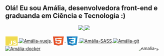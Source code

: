 ## Olá! Eu sou Amália, desenvolvedora front-end e graduanda em Ciência e Tecnologia :)

<div align="center">
  <a href="https://github.com/amaliabeatrisz">
  <img height="170em" src="https://github-readme-stats.vercel.app/api?username=amaliabeatrisz&show_icons=true&theme=dracula&include_all_commits=true&count_private=true"/>
  <img height="130em" src="https://github-readme-stats.vercel.app/api/top-langs/?username=amaliabeatrisz&layout=compact&langs_count=7&theme=dracula"/>
</div>

<div style="display: inline_block"><br>
  <img align="center" alt="Amália-Js" height="30" width="40" src="https://raw.githubusercontent.com/devicons/devicon/master/icons/javascript/javascript-plain.svg">
  <img align="center" alt="Amália-vuejs" height="30" width="40" src="https://cdn.jsdelivr.net/gh/devicons/devicon/icons/vuejs/vuejs-original.svg" />  
  <img align="center" alt="Amália-HTML" height="30" width="40" src="https://raw.githubusercontent.com/devicons/devicon/master/icons/html5/html5-original.svg">
  <img align="center" alt="Amália-CSS" height="30" width="40" src="https://raw.githubusercontent.com/devicons/devicon/master/icons/css3/css3-original.svg">
  <img align="center" alt="Amália-SASS" height="30" width="40" src="https://cdn.jsdelivr.net/gh/devicons/devicon/icons/sass/sass-original.svg" />
  <img align="center" alt="Amália-git" height="30" width="40" src="https://cdn.jsdelivr.net/gh/devicons/devicon/icons/git/git-original.svg" />
  <img align="center" alt="Amália-docker" height="30" width="40" src="https://cdn.jsdelivr.net/gh/devicons/devicon/icons/docker/docker-plain-wordmark.svg" />
  <img align="right" alt="Amalia-pic" height="150" style="border-radius:50px;" src="https://picrew.me/image_maker/338224/complete?cd=lquRiFjBg2">
</div>
